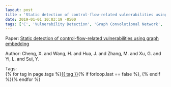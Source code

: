 ```yaml
---
layout: post
title : 'Static detection of control-flow-related vulnerabilities using graph embedding'
date: 2019-01-01 10:03:19 -0500
tags: ['C', 'Vulnerability Detection', 'Graph Convolutional Network', 'Control Flow Graph (CFG)']
---
```

Paper: [Static detection of control-flow-related vulnerabilities using graph embedding](https://ieeexplore-ieee-org.proxy.library.nd.edu/document/8882745)

Author: Cheng, X. and Wang, H. and Hua, J. and Zhang, M. and Xu, G. and Yi, L. and Sui, Y.




 Tags:  
        <span>{% for tag in page.tags %}<a href="/tags/#{{ tag | slugify }}">{{ tag }}</a>{% if forloop.last == false %}, {% endif %}{% endfor %}</span>
